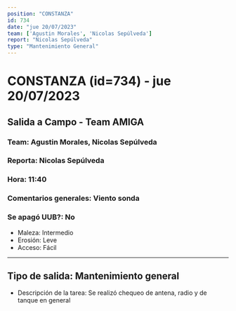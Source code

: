 ```yaml
---
position: "CONSTANZA"
id: 734
date: "jue 20/07/2023"
team: ['Agustin Morales', 'Nicolas Sepúlveda']
report: "Nicolas Sepúlveda"
type: "Mantenimiento General"
---
```


# CONSTANZA (id=734) - jue 20/07/2023
## Salida a Campo - Team AMIGA
### Team: Agustin Morales, Nicolas Sepúlveda
### Reporta: Nicolas Sepúlveda
### Hora: 11:40
### Comentarios generales: Viento sonda 
### Se apagó UUB?: No 
- Maleza: Intermedio
- Erosión: Leve
- Acceso: Fácil
---------
## Tipo de salida: Mantenimiento general
   - Descripción de la tarea: Se realizó chequeo de antena, radio y de tanque en general
